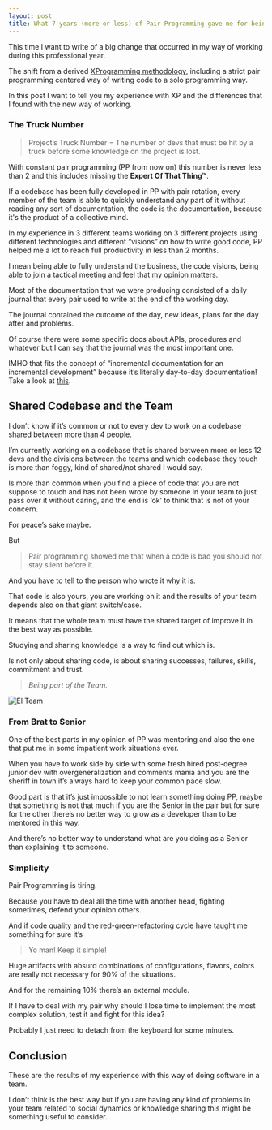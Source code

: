 ```yaml
---
layout: post
title: What 7 years (more or less) of Pair Programming gave me for being a better solo programmer
---
```

This time I want to write of a big change that occurred in my way of working during this professional year.

The shift from a derived [XProgramming methodology](https://en.wikipedia.org/wiki/Extreme_programming), including a strict pair programming centered way of writing code to a solo programming way.

In this post I want to tell you my experience with XP and the differences that I found with the new way of working.

### The Truck Number
> Project’s Truck Number = The number of devs that must be hit by a truck before some knowledge on the project is lost.

With constant pair programming (PP from now on) this number is never less than 2 and this includes missing the __Expert Of That Thing™__.

If a codebase has been fully developed in PP with pair rotation, every member of the team is able to quickly understand any part of it without reading any sort of documentation, the code is the documentation, because it's the product of a collective mind.

In my experience in 3 different teams working on 3 different projects using different technologies and different “visions” on how to write good code, PP helped me a lot to reach full productivity in less than 2 months.

I mean being able to fully understand the business, the code visions, being able to join a tactical meeting and feel that my opinion matters.

Most of the documentation that we were producing consisted of a daily journal that every pair used to write at the end of the working day.

The journal contained the outcome of the day, new ideas, plans for the day after and problems.

Of course there were some specific docs about APIs, procedures and whatever but I can say that the journal was the most important one.

IMHO that fits the concept of “incremental documentation for an incremental development” because it’s literally day-to-day documentation! Take a look at [this](http://ronjeffries.com/xprog/articles/expdocumentationinxp/).

## Shared Codebase and the Team
I don’t know if it’s common or not to every dev to work on a codebase shared between more than 4 people.

I’m currently working on a codebase that is shared between more or less 12 devs and the divisions between the teams and which codebase they touch is more than foggy, kind of shared/not shared I would say.

Is more than common when you find a piece of code that you are not suppose to touch and has not been wrote by someone in your team to just pass over it without caring, and the end is ‘ok’ to think that is not of your concern.

For peace’s sake maybe.

But

> Pair programming showed me that when a code is bad you should not stay silent before it.

And you have to tell to the person who wrote it why it is.

That code is also yours, you are working on it and the results of your team depends also on that giant switch/case.

It means that the whole team must have the shared target of improve it in the best way as possible.

Studying and sharing knowledge is a way to find out which is.

Is not only about sharing code, is about sharing successes, failures, skills, commitment and trust.

> *Being part of the Team.*

![El Team](/blog/assets/images/el-team.jpg)

### From Brat to Senior
One of the best parts in my opinion of PP was mentoring and  also the one that put me in some impatient work situations ever.

When you have to work side by side with some fresh hired post-degree junior dev with overgeneralization and comments mania and you are the sheriff in town it’s always hard to keep your common pace slow.

Good part is that it’s just impossible to not learn something doing PP, maybe that something is not that much if you are the Senior in the pair but for sure for the other there’s no better way to grow as a developer than to be mentored in this way.

And there’s no better way to understand what are you doing as a Senior than explaining it to someone.

### Simplicity
Pair Programming is tiring.

Because you have to deal all the time with another head, fighting sometimes, defend your opinion others.

And if code quality and the red-green-refactoring cycle have taught me something for sure it’s

> Yo man! Keep it simple!

Huge artifacts with absurd combinations of configurations, flavors, colors are really not necessary for 90% of the situations.

And for the remaining 10% there’s an external module.

If I have to deal with my pair why should I lose time to implement the most complex solution, test it and fight for this idea?

Probably I just need to detach from the keyboard for some minutes.

## Conclusion
These are the results of my experience with this way of doing software in a team.

I don’t think is the best way but if you are having any kind of problems in your team related to social dynamics or knowledge sharing this might be something useful to consider.
